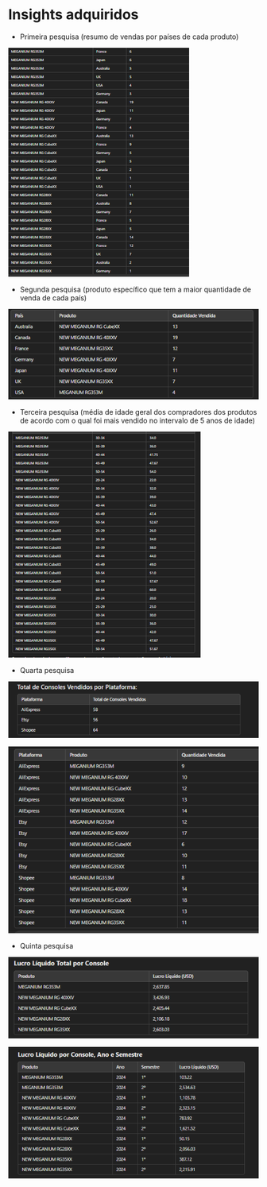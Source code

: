 # Insights adquiridos

- Primeira pesquisa (resumo de vendas por países de cada produto)

![alt text](image.png)

- Segunda pesquisa (produto específico que tem a maior quantidade de venda de cada país)

![alt text](image-1.png)

- Terceira pesquisa (média de idade geral dos compradores dos produtos de acordo com o qual foi mais vendido no intervalo de 5 anos de idade)

![alt text](image-2.png)

- Quarta pesquisa

![alt text](image-3.png)

![alt text](image-4.png)

- Quinta pesquisa

![alt text](image-5.png)

![alt text](image-6.png)